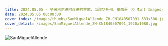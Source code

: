 ```yaml
---
title: 2024.05.05 - 圣米格尔德阿连德的柱廊，瓜那华托州，墨西哥 (© Mint Images/Getty Images)
date: 2024.05.05 00:00:00
cover_index: /images/thumbs/SanMiguelAllende_ZH-CN1840507091_533x300.jpg
cover_detail: /images/SanMiguelAllende_ZH-CN1840507091_1920x1080.jpg
---
```


![SanMiguelAllende](/images/SanMiguelAllende_ZH-CN1840507091_1920x1080.jpg)
